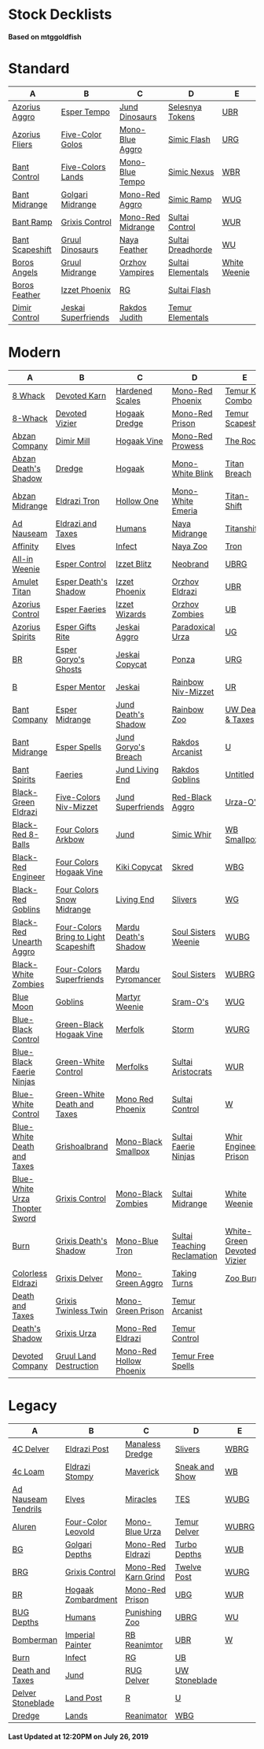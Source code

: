 # Stock Decklists
#### Based on mtggoldfish


# Standard

|                                A                                 |                                    B                                     |                                  C                                   |                                  D                                   |                             E                              |
|------------------------------------------------------------------|--------------------------------------------------------------------------|----------------------------------------------------------------------|----------------------------------------------------------------------|------------------------------------------------------------|
|[Azorius Aggro](./mtggoldfish/Standard/decks/Azorius_Aggro.md)    |[Esper Tempo](./mtggoldfish/Standard/decks/Esper_Tempo.md)                |[Jund Dinosaurs](./mtggoldfish/Standard/decks/Jund_Dinosaurs.md)      |[Selesnya Tokens](./mtggoldfish/Standard/decks/Selesnya_Tokens.md)    |[UBR](./mtggoldfish/Standard/decks/UBR.md)                  |
|[Azorius Fliers](./mtggoldfish/Standard/decks/Azorius_Fliers.md)  |[Five-Color Golos](./mtggoldfish/Standard/decks/Five-Color_Golos.md)      |[Mono-Blue Aggro](./mtggoldfish/Standard/decks/Mono-Blue_Aggro.md)    |[Simic Flash](./mtggoldfish/Standard/decks/Simic_Flash.md)            |[URG](./mtggoldfish/Standard/decks/URG.md)                  |
|[Bant Control](./mtggoldfish/Standard/decks/Bant_Control.md)      |[Five-Colors Lands](./mtggoldfish/Standard/decks/Five-Colors_Lands.md)    |[Mono-Blue Tempo](./mtggoldfish/Standard/decks/Mono-Blue_Tempo.md)    |[Simic Nexus](./mtggoldfish/Standard/decks/Simic_Nexus.md)            |[WBR](./mtggoldfish/Standard/decks/WBR.md)                  |
|[Bant Midrange](./mtggoldfish/Standard/decks/Bant_Midrange.md)    |[Golgari Midrange](./mtggoldfish/Standard/decks/Golgari_Midrange.md)      |[Mono-Red Aggro](./mtggoldfish/Standard/decks/Mono-Red_Aggro.md)      |[Simic Ramp](./mtggoldfish/Standard/decks/Simic_Ramp.md)              |[WUG](./mtggoldfish/Standard/decks/WUG.md)                  |
|[Bant Ramp](./mtggoldfish/Standard/decks/Bant_Ramp.md)            |[Grixis Control](./mtggoldfish/Standard/decks/Grixis_Control.md)          |[Mono-Red Midrange](./mtggoldfish/Standard/decks/Mono-Red_Midrange.md)|[Sultai Control](./mtggoldfish/Standard/decks/Sultai_Control.md)      |[WUR](./mtggoldfish/Standard/decks/WUR.md)                  |
|[Bant Scapeshift](./mtggoldfish/Standard/decks/Bant_Scapeshift.md)|[Gruul Dinosaurs](./mtggoldfish/Standard/decks/Gruul_Dinosaurs.md)        |[Naya Feather](./mtggoldfish/Standard/decks/Naya_Feather.md)          |[Sultai Dreadhorde](./mtggoldfish/Standard/decks/Sultai_Dreadhorde.md)|[WU](./mtggoldfish/Standard/decks/WU.md)                    |
|[Boros Angels](./mtggoldfish/Standard/decks/Boros_Angels.md)      |[Gruul Midrange](./mtggoldfish/Standard/decks/Gruul_Midrange.md)          |[Orzhov Vampires](./mtggoldfish/Standard/decks/Orzhov_Vampires.md)    |[Sultai Elementals](./mtggoldfish/Standard/decks/Sultai_Elementals.md)|[White Weenie](./mtggoldfish/Standard/decks/White_Weenie.md)|
|[Boros Feather](./mtggoldfish/Standard/decks/Boros_Feather.md)    |[Izzet Phoenix](./mtggoldfish/Standard/decks/Izzet_Phoenix.md)            |[RG](./mtggoldfish/Standard/decks/RG.md)                              |[Sultai Flash](./mtggoldfish/Standard/decks/Sultai_Flash.md)          |                                                            |
|[Dimir Control](./mtggoldfish/Standard/decks/Dimir_Control.md)    |[Jeskai Superfriends](./mtggoldfish/Standard/decks/Jeskai_Superfriends.md)|[Rakdos Judith](./mtggoldfish/Standard/decks/Rakdos_Judith.md)        |[Temur Elementals](./mtggoldfish/Standard/decks/Temur_Elementals.md)  |                                                            |


# Modern

|                                             A                                              |                                                     B                                                      |                                       C                                        |                                           D                                            |                                          E                                           |
|--------------------------------------------------------------------------------------------|------------------------------------------------------------------------------------------------------------|--------------------------------------------------------------------------------|----------------------------------------------------------------------------------------|--------------------------------------------------------------------------------------|
|[8 Whack](./mtggoldfish/Modern/decks/8_Whack.md)                                            |[Devoted Karn](./mtggoldfish/Modern/decks/Devoted_Karn.md)                                                  |[Hardened Scales](./mtggoldfish/Modern/decks/Hardened_Scales.md)                |[Mono-Red Phoenix](./mtggoldfish/Modern/decks/Mono-Red_Phoenix.md)                      |[Temur Kiki Combo](./mtggoldfish/Modern/decks/Temur_Kiki_Combo.md)                    |
|[8-Whack](./mtggoldfish/Modern/decks/8-Whack.md)                                            |[Devoted Vizier](./mtggoldfish/Modern/decks/Devoted_Vizier.md)                                              |[Hogaak Dredge](./mtggoldfish/Modern/decks/Hogaak_Dredge.md)                    |[Mono-Red Prison](./mtggoldfish/Modern/decks/Mono-Red_Prison.md)                        |[Temur Scapeshift](./mtggoldfish/Modern/decks/Temur_Scapeshift.md)                    |
|[Abzan Company](./mtggoldfish/Modern/decks/Abzan_Company.md)                                |[Dimir Mill](./mtggoldfish/Modern/decks/Dimir_Mill.md)                                                      |[Hogaak Vine](./mtggoldfish/Modern/decks/Hogaak_Vine.md)                        |[Mono-Red Prowess](./mtggoldfish/Modern/decks/Mono-Red_Prowess.md)                      |[The Rock](./mtggoldfish/Modern/decks/The_Rock.md)                                    |
|[Abzan Death's Shadow](./mtggoldfish/Modern/decks/Abzan_Death's_Shadow.md)                  |[Dredge](./mtggoldfish/Modern/decks/Dredge.md)                                                              |[Hogaak](./mtggoldfish/Modern/decks/Hogaak.md)                                  |[Mono-White Blink](./mtggoldfish/Modern/decks/Mono-White_Blink.md)                      |[Titan Breach](./mtggoldfish/Modern/decks/Titan_Breach.md)                            |
|[Abzan Midrange](./mtggoldfish/Modern/decks/Abzan_Midrange.md)                              |[Eldrazi Tron](./mtggoldfish/Modern/decks/Eldrazi_Tron.md)                                                  |[Hollow One](./mtggoldfish/Modern/decks/Hollow_One.md)                          |[Mono-White Emeria](./mtggoldfish/Modern/decks/Mono-White_Emeria.md)                    |[Titan-Shift](./mtggoldfish/Modern/decks/Titan-Shift.md)                              |
|[Ad Nauseam](./mtggoldfish/Modern/decks/Ad_Nauseam.md)                                      |[Eldrazi and Taxes](./mtggoldfish/Modern/decks/Eldrazi_and_Taxes.md)                                        |[Humans](./mtggoldfish/Modern/decks/Humans.md)                                  |[Naya Midrange](./mtggoldfish/Modern/decks/Naya_Midrange.md)                            |[Titanshift](./mtggoldfish/Modern/decks/Titanshift.md)                                |
|[Affinity](./mtggoldfish/Modern/decks/Affinity.md)                                          |[Elves](./mtggoldfish/Modern/decks/Elves.md)                                                                |[Infect](./mtggoldfish/Modern/decks/Infect.md)                                  |[Naya Zoo](./mtggoldfish/Modern/decks/Naya_Zoo.md)                                      |[Tron](./mtggoldfish/Modern/decks/Tron.md)                                            |
|[All-in Weenie](./mtggoldfish/Modern/decks/All-in_Weenie.md)                                |[Esper Control](./mtggoldfish/Modern/decks/Esper_Control.md)                                                |[Izzet Blitz](./mtggoldfish/Modern/decks/Izzet_Blitz.md)                        |[Neobrand](./mtggoldfish/Modern/decks/Neobrand.md)                                      |[UBRG](./mtggoldfish/Modern/decks/UBRG.md)                                            |
|[Amulet Titan](./mtggoldfish/Modern/decks/Amulet_Titan.md)                                  |[Esper Death's Shadow](./mtggoldfish/Modern/decks/Esper_Death's_Shadow.md)                                  |[Izzet Phoenix](./mtggoldfish/Modern/decks/Izzet_Phoenix.md)                    |[Orzhov Eldrazi](./mtggoldfish/Modern/decks/Orzhov_Eldrazi.md)                          |[UBR](./mtggoldfish/Modern/decks/UBR.md)                                              |
|[Azorius Control](./mtggoldfish/Modern/decks/Azorius_Control.md)                            |[Esper Faeries](./mtggoldfish/Modern/decks/Esper_Faeries.md)                                                |[Izzet Wizards](./mtggoldfish/Modern/decks/Izzet_Wizards.md)                    |[Orzhov Zombies](./mtggoldfish/Modern/decks/Orzhov_Zombies.md)                          |[UB](./mtggoldfish/Modern/decks/UB.md)                                                |
|[Azorius Spirits](./mtggoldfish/Modern/decks/Azorius_Spirits.md)                            |[Esper Gifts Rite](./mtggoldfish/Modern/decks/Esper_Gifts_Rite.md)                                          |[Jeskai Aggro](./mtggoldfish/Modern/decks/Jeskai_Aggro.md)                      |[Paradoxical Urza](./mtggoldfish/Modern/decks/Paradoxical_Urza.md)                      |[UG](./mtggoldfish/Modern/decks/UG.md)                                                |
|[BR](./mtggoldfish/Modern/decks/BR.md)                                                      |[Esper Goryo's Ghosts](./mtggoldfish/Modern/decks/Esper_Goryo's_Ghosts.md)                                  |[Jeskai Copycat](./mtggoldfish/Modern/decks/Jeskai_Copycat.md)                  |[Ponza](./mtggoldfish/Modern/decks/Ponza.md)                                            |[URG](./mtggoldfish/Modern/decks/URG.md)                                              |
|[B](./mtggoldfish/Modern/decks/B.md)                                                        |[Esper Mentor](./mtggoldfish/Modern/decks/Esper_Mentor.md)                                                  |[Jeskai](./mtggoldfish/Modern/decks/Jeskai.md)                                  |[Rainbow Niv-Mizzet](./mtggoldfish/Modern/decks/Rainbow_Niv-Mizzet.md)                  |[UR](./mtggoldfish/Modern/decks/UR.md)                                                |
|[Bant Company](./mtggoldfish/Modern/decks/Bant_Company.md)                                  |[Esper Midrange](./mtggoldfish/Modern/decks/Esper_Midrange.md)                                              |[Jund Death's Shadow](./mtggoldfish/Modern/decks/Jund_Death's_Shadow.md)        |[Rainbow Zoo](./mtggoldfish/Modern/decks/Rainbow_Zoo.md)                                |[UW Death & Taxes](./mtggoldfish/Modern/decks/UW_Death_&_Taxes.md)                    |
|[Bant Midrange](./mtggoldfish/Modern/decks/Bant_Midrange.md)                                |[Esper Spells](./mtggoldfish/Modern/decks/Esper_Spells.md)                                                  |[Jund Goryo's Breach](./mtggoldfish/Modern/decks/Jund_Goryo's_Breach.md)        |[Rakdos Arcanist](./mtggoldfish/Modern/decks/Rakdos_Arcanist.md)                        |[U](./mtggoldfish/Modern/decks/U.md)                                                  |
|[Bant Spirits](./mtggoldfish/Modern/decks/Bant_Spirits.md)                                  |[Faeries](./mtggoldfish/Modern/decks/Faeries.md)                                                            |[Jund Living End](./mtggoldfish/Modern/decks/Jund_Living_End.md)                |[Rakdos Goblins](./mtggoldfish/Modern/decks/Rakdos_Goblins.md)                          |[Untitled](./mtggoldfish/Modern/decks/Untitled.md)                                    |
|[Black-Green Eldrazi](./mtggoldfish/Modern/decks/Black-Green_Eldrazi.md)                    |[Five-Colors Niv-Mizzet](./mtggoldfish/Modern/decks/Five-Colors_Niv-Mizzet.md)                              |[Jund Superfriends](./mtggoldfish/Modern/decks/Jund_Superfriends.md)            |[Red-Black Aggro](./mtggoldfish/Modern/decks/Red-Black_Aggro.md)                        |[Urza-O's](./mtggoldfish/Modern/decks/Urza-O's.md)                                    |
|[Black-Red 8-Balls](./mtggoldfish/Modern/decks/Black-Red_8-Balls.md)                        |[Four Colors Arkbow](./mtggoldfish/Modern/decks/Four_Colors_Arkbow.md)                                      |[Jund](./mtggoldfish/Modern/decks/Jund.md)                                      |[Simic Whir](./mtggoldfish/Modern/decks/Simic_Whir.md)                                  |[WB Smallpox](./mtggoldfish/Modern/decks/WB_Smallpox.md)                              |
|[Black-Red Engineer](./mtggoldfish/Modern/decks/Black-Red_Engineer.md)                      |[Four Colors Hogaak Vine](./mtggoldfish/Modern/decks/Four_Colors_Hogaak_Vine.md)                            |[Kiki Copycat](./mtggoldfish/Modern/decks/Kiki_Copycat.md)                      |[Skred](./mtggoldfish/Modern/decks/Skred.md)                                            |[WBG](./mtggoldfish/Modern/decks/WBG.md)                                              |
|[Black-Red Goblins](./mtggoldfish/Modern/decks/Black-Red_Goblins.md)                        |[Four Colors Snow Midrange](./mtggoldfish/Modern/decks/Four_Colors_Snow_Midrange.md)                        |[Living End](./mtggoldfish/Modern/decks/Living_End.md)                          |[Slivers](./mtggoldfish/Modern/decks/Slivers.md)                                        |[WG](./mtggoldfish/Modern/decks/WG.md)                                                |
|[Black-Red Unearth Aggro](./mtggoldfish/Modern/decks/Black-Red_Unearth_Aggro.md)            |[Four-Colors Bring to Light Scapeshift](./mtggoldfish/Modern/decks/Four-Colors_Bring_to_Light_Scapeshift.md)|[Mardu Death's Shadow](./mtggoldfish/Modern/decks/Mardu_Death's_Shadow.md)      |[Soul Sisters Weenie](./mtggoldfish/Modern/decks/Soul_Sisters_Weenie.md)                |[WUBG](./mtggoldfish/Modern/decks/WUBG.md)                                            |
|[Black-White Zombies](./mtggoldfish/Modern/decks/Black-White_Zombies.md)                    |[Four-Colors Superfriends](./mtggoldfish/Modern/decks/Four-Colors_Superfriends.md)                          |[Mardu Pyromancer](./mtggoldfish/Modern/decks/Mardu_Pyromancer.md)              |[Soul Sisters](./mtggoldfish/Modern/decks/Soul_Sisters.md)                              |[WUBRG](./mtggoldfish/Modern/decks/WUBRG.md)                                          |
|[Blue Moon](./mtggoldfish/Modern/decks/Blue_Moon.md)                                        |[Goblins](./mtggoldfish/Modern/decks/Goblins.md)                                                            |[Martyr Weenie](./mtggoldfish/Modern/decks/Martyr_Weenie.md)                    |[Sram-O's](./mtggoldfish/Modern/decks/Sram-O's.md)                                      |[WUG](./mtggoldfish/Modern/decks/WUG.md)                                              |
|[Blue-Black Control](./mtggoldfish/Modern/decks/Blue-Black_Control.md)                      |[Green-Black Hogaak Vine](./mtggoldfish/Modern/decks/Green-Black_Hogaak_Vine.md)                            |[Merfolk](./mtggoldfish/Modern/decks/Merfolk.md)                                |[Storm](./mtggoldfish/Modern/decks/Storm.md)                                            |[WURG](./mtggoldfish/Modern/decks/WURG.md)                                            |
|[Blue-Black Faerie Ninjas](./mtggoldfish/Modern/decks/Blue-Black_Faerie_Ninjas.md)          |[Green-White Control](./mtggoldfish/Modern/decks/Green-White_Control.md)                                    |[Merfolks](./mtggoldfish/Modern/decks/Merfolks.md)                              |[Sultai Aristocrats](./mtggoldfish/Modern/decks/Sultai_Aristocrats.md)                  |[WUR](./mtggoldfish/Modern/decks/WUR.md)                                              |
|[Blue-White Control](./mtggoldfish/Modern/decks/Blue-White_Control.md)                      |[Green-White Death and Taxes](./mtggoldfish/Modern/decks/Green-White_Death_and_Taxes.md)                    |[Mono Red Phoenix](./mtggoldfish/Modern/decks/Mono_Red_Phoenix.md)              |[Sultai Control](./mtggoldfish/Modern/decks/Sultai_Control.md)                          |[W](./mtggoldfish/Modern/decks/W.md)                                                  |
|[Blue-White Death and Taxes](./mtggoldfish/Modern/decks/Blue-White_Death_and_Taxes.md)      |[Grishoalbrand](./mtggoldfish/Modern/decks/Grishoalbrand.md)                                                |[Mono-Black Smallpox](./mtggoldfish/Modern/decks/Mono-Black_Smallpox.md)        |[Sultai Faerie Ninjas](./mtggoldfish/Modern/decks/Sultai_Faerie_Ninjas.md)              |[Whir Engineer Prison](./mtggoldfish/Modern/decks/Whir_Engineer_Prison.md)            |
|[Blue-White Urza Thopter Sword](./mtggoldfish/Modern/decks/Blue-White_Urza_Thopter_Sword.md)|[Grixis Control](./mtggoldfish/Modern/decks/Grixis_Control.md)                                              |[Mono-Black Zombies](./mtggoldfish/Modern/decks/Mono-Black_Zombies.md)          |[Sultai Midrange](./mtggoldfish/Modern/decks/Sultai_Midrange.md)                        |[White Weenie](./mtggoldfish/Modern/decks/White_Weenie.md)                            |
|[Burn](./mtggoldfish/Modern/decks/Burn.md)                                                  |[Grixis Death's Shadow](./mtggoldfish/Modern/decks/Grixis_Death's_Shadow.md)                                |[Mono-Blue Tron](./mtggoldfish/Modern/decks/Mono-Blue_Tron.md)                  |[Sultai Teaching Reclamation](./mtggoldfish/Modern/decks/Sultai_Teaching_Reclamation.md)|[White-Green Devoted Vizier](./mtggoldfish/Modern/decks/White-Green_Devoted_Vizier.md)|
|[Colorless Eldrazi](./mtggoldfish/Modern/decks/Colorless_Eldrazi.md)                        |[Grixis Delver](./mtggoldfish/Modern/decks/Grixis_Delver.md)                                                |[Mono-Green Aggro](./mtggoldfish/Modern/decks/Mono-Green_Aggro.md)              |[Taking Turns](./mtggoldfish/Modern/decks/Taking_Turns.md)                              |[Zoo Burn](./mtggoldfish/Modern/decks/Zoo_Burn.md)                                    |
|[Death and Taxes](./mtggoldfish/Modern/decks/Death_and_Taxes.md)                            |[Grixis Twinless Twin](./mtggoldfish/Modern/decks/Grixis_Twinless_Twin.md)                                  |[Mono-Green Prison](./mtggoldfish/Modern/decks/Mono-Green_Prison.md)            |[Temur Arcanist](./mtggoldfish/Modern/decks/Temur_Arcanist.md)                          |                                                                                      |
|[Death's Shadow](./mtggoldfish/Modern/decks/Death's_Shadow.md)                              |[Grixis Urza](./mtggoldfish/Modern/decks/Grixis_Urza.md)                                                    |[Mono-Red Eldrazi](./mtggoldfish/Modern/decks/Mono-Red_Eldrazi.md)              |[Temur Control](./mtggoldfish/Modern/decks/Temur_Control.md)                            |                                                                                      |
|[Devoted Company](./mtggoldfish/Modern/decks/Devoted_Company.md)                            |[Gruul Land Destruction](./mtggoldfish/Modern/decks/Gruul_Land_Destruction.md)                              |[Mono-Red Hollow Phoenix](./mtggoldfish/Modern/decks/Mono-Red_Hollow_Phoenix.md)|[Temur Free Spells](./mtggoldfish/Modern/decks/Temur_Free_Spells.md)                    |                                                                                      |


# Legacy

|                                   A                                    |                                  B                                   |                                   C                                    |                              D                               |                     E                      |
|------------------------------------------------------------------------|----------------------------------------------------------------------|------------------------------------------------------------------------|--------------------------------------------------------------|--------------------------------------------|
|[4C Delver](./mtggoldfish/Legacy/decks/4C_Delver.md)                    |[Eldrazi Post](./mtggoldfish/Legacy/decks/Eldrazi_Post.md)            |[Manaless Dredge](./mtggoldfish/Legacy/decks/Manaless_Dredge.md)        |[Slivers](./mtggoldfish/Legacy/decks/Slivers.md)              |[WBRG](./mtggoldfish/Legacy/decks/WBRG.md)  |
|[4c Loam](./mtggoldfish/Legacy/decks/4c_Loam.md)                        |[Eldrazi Stompy](./mtggoldfish/Legacy/decks/Eldrazi_Stompy.md)        |[Maverick](./mtggoldfish/Legacy/decks/Maverick.md)                      |[Sneak and Show](./mtggoldfish/Legacy/decks/Sneak_and_Show.md)|[WB](./mtggoldfish/Legacy/decks/WB.md)      |
|[Ad Nauseam Tendrils](./mtggoldfish/Legacy/decks/Ad_Nauseam_Tendrils.md)|[Elves](./mtggoldfish/Legacy/decks/Elves.md)                          |[Miracles](./mtggoldfish/Legacy/decks/Miracles.md)                      |[TES](./mtggoldfish/Legacy/decks/TES.md)                      |[WUBG](./mtggoldfish/Legacy/decks/WUBG.md)  |
|[Aluren](./mtggoldfish/Legacy/decks/Aluren.md)                          |[Four-Color Leovold](./mtggoldfish/Legacy/decks/Four-Color_Leovold.md)|[Mono-Blue Urza](./mtggoldfish/Legacy/decks/Mono-Blue_Urza.md)          |[Temur Delver](./mtggoldfish/Legacy/decks/Temur_Delver.md)    |[WUBRG](./mtggoldfish/Legacy/decks/WUBRG.md)|
|[BG](./mtggoldfish/Legacy/decks/BG.md)                                  |[Golgari Depths](./mtggoldfish/Legacy/decks/Golgari_Depths.md)        |[Mono-Red Eldrazi](./mtggoldfish/Legacy/decks/Mono-Red_Eldrazi.md)      |[Turbo Depths](./mtggoldfish/Legacy/decks/Turbo_Depths.md)    |[WUB](./mtggoldfish/Legacy/decks/WUB.md)    |
|[BRG](./mtggoldfish/Legacy/decks/BRG.md)                                |[Grixis Control](./mtggoldfish/Legacy/decks/Grixis_Control.md)        |[Mono-Red Karn Grind](./mtggoldfish/Legacy/decks/Mono-Red_Karn_Grind.md)|[Twelve Post](./mtggoldfish/Legacy/decks/Twelve_Post.md)      |[WURG](./mtggoldfish/Legacy/decks/WURG.md)  |
|[BR](./mtggoldfish/Legacy/decks/BR.md)                                  |[Hogaak Zombardment](./mtggoldfish/Legacy/decks/Hogaak_Zombardment.md)|[Mono-Red Prison](./mtggoldfish/Legacy/decks/Mono-Red_Prison.md)        |[UBG](./mtggoldfish/Legacy/decks/UBG.md)                      |[WUR](./mtggoldfish/Legacy/decks/WUR.md)    |
|[BUG Depths](./mtggoldfish/Legacy/decks/BUG_Depths.md)                  |[Humans](./mtggoldfish/Legacy/decks/Humans.md)                        |[Punishing Zoo](./mtggoldfish/Legacy/decks/Punishing_Zoo.md)            |[UBRG](./mtggoldfish/Legacy/decks/UBRG.md)                    |[WU](./mtggoldfish/Legacy/decks/WU.md)      |
|[Bomberman](./mtggoldfish/Legacy/decks/Bomberman.md)                    |[Imperial Painter](./mtggoldfish/Legacy/decks/Imperial_Painter.md)    |[RB Reanimtor](./mtggoldfish/Legacy/decks/RB_Reanimtor.md)              |[UBR](./mtggoldfish/Legacy/decks/UBR.md)                      |[W](./mtggoldfish/Legacy/decks/W.md)        |
|[Burn](./mtggoldfish/Legacy/decks/Burn.md)                              |[Infect](./mtggoldfish/Legacy/decks/Infect.md)                        |[RG](./mtggoldfish/Legacy/decks/RG.md)                                  |[UB](./mtggoldfish/Legacy/decks/UB.md)                        |                                            |
|[Death and Taxes](./mtggoldfish/Legacy/decks/Death_and_Taxes.md)        |[Jund](./mtggoldfish/Legacy/decks/Jund.md)                            |[RUG Delver](./mtggoldfish/Legacy/decks/RUG_Delver.md)                  |[UW Stoneblade](./mtggoldfish/Legacy/decks/UW_Stoneblade.md)  |                                            |
|[Delver Stoneblade](./mtggoldfish/Legacy/decks/Delver_Stoneblade.md)    |[Land Post](./mtggoldfish/Legacy/decks/Land_Post.md)                  |[R](./mtggoldfish/Legacy/decks/R.md)                                    |[U](./mtggoldfish/Legacy/decks/U.md)                          |                                            |
|[Dredge](./mtggoldfish/Legacy/decks/Dredge.md)                          |[Lands](./mtggoldfish/Legacy/decks/Lands.md)                          |[Reanimator](./mtggoldfish/Legacy/decks/Reanimator.md)                  |[WBG](./mtggoldfish/Legacy/decks/WBG.md)                      |                                            |



#### Last Updated at 12:20PM on July 26, 2019
